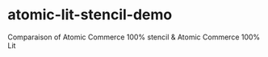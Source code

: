 # atomic-lit-stencil-demo
Comparaison of Atomic Commerce 100% stencil &amp; Atomic Commerce 100% Lit
